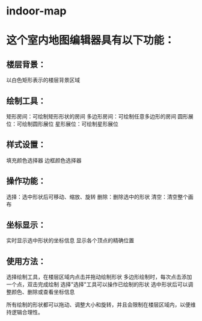 # indoor-map

# 这个室内地图编辑器具有以下功能：

## 楼层背景：

以白色矩形表示的楼层背景区域

## 绘制工具：

矩形房间：可绘制矩形形状的房间
多边形房间：可绘制任意多边形的房间
圆形展位：可绘制圆形展位
星形展位：可绘制星形展位

## 样式设置：

填充颜色选择器
边框颜色选择器

## 操作功能：

选择：选中形状后可移动、缩放、旋转
删除：删除选中的形状
清空：清空整个画布

## 坐标显示：

实时显示选中形状的坐标信息
显示各个顶点的精确位置

## 使用方法：

选择绘制工具，在楼层区域内点击并拖动绘制形状
多边形绘制时，每次点击添加一个点，双击完成绘制
选择"选择"工具可以操作已绘制的形状
选中形状后可以调整颜色、删除或查看坐标信息

所有绘制的形状都可以拖动、调整大小和旋转，并且会限制在楼层区域内，以便维持逻辑合理性。
